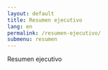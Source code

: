 ```yaml
---
layout: default
title: Resumen ejecutivo
lang: en
permalink: /resumen-ejecutivo/
submenu: resumen
---
```


Resumen ejecutivo